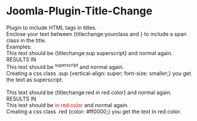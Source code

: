 # Joomla-Plugin-Title-Change
Plugin to include HTML tags in titles. <br />Enclose your text between {titlechange:yourclass and } to include a span class in the title.<br />
Examples:<br />
This text should be {titlechange:sup superscript} and normal again.<br /> 
RESULTS IN<br />
This text should be <sup>superscript</sup> and normal again.<br />
Creating a css class .sup {vertical-align: super; font-size: smaller;} you get the text as superscript. <br />
<br />
This text should be {titlechange:red in red color} and normal again.<br /> 
RESULTS IN<br />
This text should be <span style="color: #ff0000 ;">in red color</span> and normal again.<br />
Creating a css class .red {color: #ff0000;} you get the text in red color. <br />
